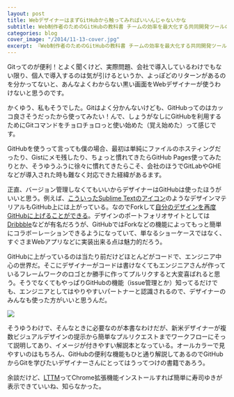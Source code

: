 ```yaml
---
layout: post
title: WebデザイナーはまずGitHubから触ってみればいいんじゃないかな
subtitle: Web制作者のためのGitHubの教科書 チームの効率を最大化する共同開発ツールの書評
categories: blog
cover_image: "/2014/11-13-cover.jpg"
excerpt: 『Web制作者のためのGitHubの教科書 チームの効率を最大化する共同開発ツール』の書評
---
```


Gitってのが便利！とよく聞くけど、実際問題、会社で導入しているわけでもない限り、個人で導入するのは気が引けるというか、よっぽどのリターンがあるのを分かってないと、あんなよくわからない黒い画面をWebデザイナーが使うわけないと思うのです。

かくゆう、私もそうでした。Gitはよく分かんないけども、GitHubってのはカッコ良さそうだったから使ってみたい！んで、しょうがなしにGitHubを利用するためにGitコマンドをチョロチョロっと使い始めた（覚え始めた）って感じです。

GitHubを使うって言っても僕の場合、最初は単純にファイルのホスティングだったり、Gistにメモ残したり、ちょっと慣れてきたらGitHub Pages使ってみたりとか、そうゆうふうに徐々に慣れてきたらこそ、会社のほうでGitLabやGHEなどが導入された時も難なく対応できた経緯があるます。

正直、バージョン管理しなくてもいいからデザイナーはGitHubは使ったほうがいいと思う。例えば、[こういったSublime Textのアイコン](https://github.com/dbmzzo/Sublime-Text-2-Icon)のようなデザインマテリアルもGitHub上には上がっている。なのでForkして[自分のデザインを再度GitHubに上げることができる](https://github.com/t32k/Sublime-Text-2-Icon)。デザインのポートフォリオサイトとしては[Dribbble](https://dribbble.com/)などが有名だろうが、GitHubではForkなどの機能によってもっと簡単にコラボーレーションできるようになっていて、単なるショーケースではなく、すぐさまWebアプリなどに実装出来る点は魅力的だろう。

GitHubに上がっているのは当たり前だけどほとんどがコードで、エンジニア中心の世界だ。そこにデザイナーがコードは書けなくてもエンジニアさんが作っているフレームワークのロゴとか勝手に作ってプルリクすると大変喜ばれると思う。そうでなくてもやっぱりGitHubの機能（issue管理とか）知ってるだけでも、エンジニアとしてはやりやすいパートナーと認識されるので、デザイナーのみんなも使った方がいいと思うんだ。

![](/mol/images/2014/11-13-fig01.jpg)

そうゆうわけで、そんなときに必要なのが本書なわけだが、新米デザイナーが複数ビジュアルデザインの提示から簡単なプルリクエストまでワークフローにそって説明してあり、イメージが付きやすい解説本となっている。オールカラーで見やすいのはもちろん、GitHubの便利な機能もひと通り解説してあるのでGitHubからGitを学びたいデザイナーさんにとってはうってつけの書籍であろう。

余談だけど、[LTTM](https://chrome.google.com/webstore/detail/lttm/jdidcgkdggndpodjbipodfefnpgjooeh?hl=ja)ってChrome拡張機能インストールすれば簡単に寿司ゆきが表示できていいね、知らなかった。